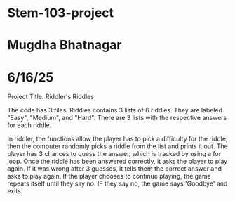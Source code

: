 # Stem-103-project
# Mugdha Bhatnagar
# 6/16/25
Project Title: Riddler's Riddles

The code has 3 files. Riddles contains 3 lists of 6 riddles. They are labeled "Easy", "Medium", and "Hard". There are 3 lists with the respective answers for each riddle. 

In riddler, the functions allow the player has to pick a difficulty for the riddle, then the computer randomly picks a riddle from the list and prints it out. The player has 3 chances to guess the answer, which is tracked by using a for loop. Once the riddle has been answered correctly, it asks the player to play again. If it was wrong after 3 guesses, it tells them the correct answer and asks to play again. If the player chooses to continue playing, the game repeats itself until they say no. IF they say no, the game says 'Goodbye' and exits.